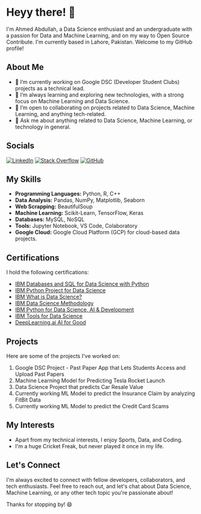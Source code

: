 # Heyy there! 👋

I'm Ahmed Abdullah, a Data Science enthusiast and an undergraduate with a passion for Data and Machine Learning, and on my way to Open Source Contribute. I'm currently based in Lahore, Pakistan. Welcome to my GitHub profile!

## About Me

- 🔭 I’m currently working on Google DSC (Developer Student Clubs) projects as a technical lead.
- 🌱 I’m always learning and exploring new technologies, with a strong focus on Machine Learning and Data Science.
- 👯 I’m open to collaborating on projects related to Data Science, Machine Learning, and anything tech-related.
- 💬 Ask me about anything related to Data Science, Machine Learning, or technology in general.

## Socials
[![LinkedIn](https://img.shields.io/badge/LinkedIn-%230077B5.svg?logo=linkedin&logoColor=white)](https://www.linkedin.com/in/ahmedembedded) 
[![Stack Overflow](https://img.shields.io/badge/-Stackoverflow-FE7A16?logo=stack-overflow&logoColor=white)]([https://stackoverflow.com/users/20331641](https://stackoverflow.com/users/22690687/ahmedembedded)) 
[![GitHub](https://img.shields.io/badge/GitHub-%23121011.svg?logo=GitHub&logoColor=white)](https://github.com/ahmedembeddedx/)


## My Skills

- **Programming Languages:** Python, R, C++
- **Data Analysis:** Pandas, NumPy, Matplotlib, Seaborn
- **Web Scrapping:** BeautifulSoup
- **Machine Learning:** Scikit-Learn, TensorFlow, Keras
- **Databases:** MySQL, NoSQL
- **Tools:** Jupyter Notebook, VS Code, Colaboratory
- **Google Cloud:** Google Cloud Platform (GCP) for cloud-based data projects.

## Certifications

I hold the following certifications:

- [IBM Databases and SQL for Data Science with Python](https://www.coursera.org/account/accomplishments/certificate/DHV92VFF2PB6)
- [IBM Python Project for Data Science](https://www.coursera.org/account/accomplishments/certificate/3H4DWQ84VR3D)
- [IBM What is Data Science?](https://www.coursera.org/account/accomplishments/certificate/9WVZ6B8E5FRH) 
- [IBM Data Science Methodology](https://www.coursera.org/account/accomplishments/certificate/U2HFLHLKQ8GC)
- [IBM Python for Data Science, AI & Development](https://www.coursera.org/account/accomplishments/certificate/3394WFS5XMZT)
- [IBM Tools for Data Science](https://www.coursera.org/account/accomplishments/certificate/MFNVM2BFT2VH)
- [DeepLearning.ai AI for Good](https://www.coursera.org/account/accomplishments/certificate/8U8MCFYJ596F)

## Projects

Here are some of the projects I've worked on:

1. Google DSC Project - Past Paper App that Lets Students Access and Upload Past Papers
2. Machine Learning Model for Predicting Tesla Rocket Launch
3. Data Science Project that predicts Car Resale Value
4. Currently working ML Model to predict the Insurance Claim by analyzing FitBit Data
5. Currently working ML Model to predict the Credit Card Scams
 
## My Interests

- Apart from my technical interests, I enjoy Sports, Data, and Coding.
- I'm a huge Cricket Freak, but never played it once in my life.

## Let's Connect

I'm always excited to connect with fellow developers, collaborators, and tech enthusiasts. Feel free to reach out, and let's chat about Data Science, Machine Learning, or any other tech topic you're passionate about!

Thanks for stopping by! 😄
